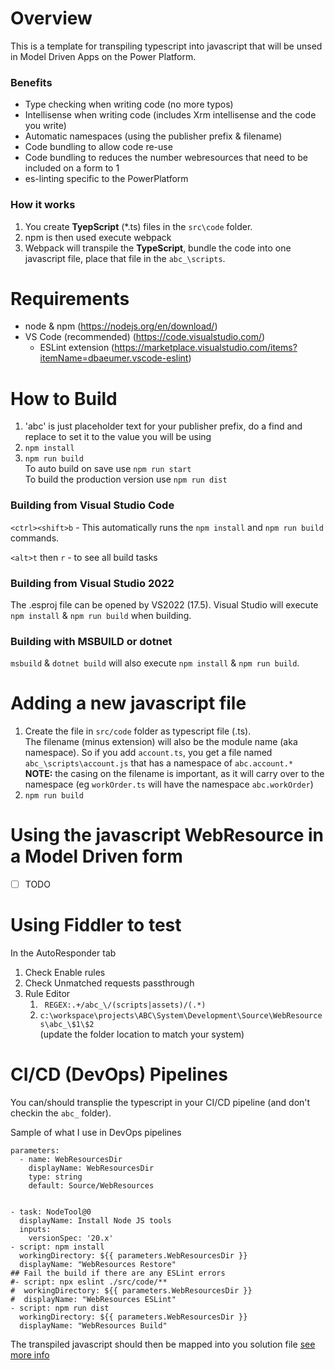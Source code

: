 # Overview
This is a template for transpiling typescript into javascript that will be unsed in Model Driven Apps on the Power Platform.
### Benefits
* Type checking when writing code (no more typos)
* Intellisense when writing code (includes Xrm intellisense and the code you write)
* Automatic namespaces (using the publisher prefix & filename)
* Code bundling to allow code re-use  
* Code bundling to reduces the number webresources that need to be included on a form to 1
* es-linting specific to the PowerPlatform
### How it works
1. You create **TyepScript** (*.ts) files in the `src\code` folder.   
1. npm is then used execute webpack
1. Webpack will transpile the **TypeScript**, bundle the code into one javascript file, place that file in  the `abc_\scripts`.
# Requirements
* node & npm  (https://nodejs.org/en/download/)
* VS Code (recommended) (https://code.visualstudio.com/)
  * ESLint extension (https://marketplace.visualstudio.com/items?itemName=dbaeumer.vscode-eslint)
# How to Build
1. 'abc' is just placeholder text for your publisher prefix, do a find and replace to set it to the value you will be using 
1. `npm install`
1. `npm run build`  
To auto build on save use `npm run start`  
To build the production version use `npm run dist`
### Building from Visual Studio Code
`<ctrl><shift>b` - This automatically runs the `npm install`  and `npm run build` commands.

`<alt>t` then `r` - to see all build tasks
### Building from Visual Studio 2022
The .esproj file can be opened by VS2022 (17.5).  Visual Studio will execute `npm install` & `npm run build` when building.

### Building with MSBUILD or dotnet
`msbuild` & `dotnet build` will also execute `npm install` & `npm run build`.

# Adding a new javascript file
1. Create the file in `src/code` folder as typescript file (.ts).  
The filename (minus extension) will also be the module name (aka namespace).   So if you add `account.ts`,  you get a file named `abc_\scripts\account.js` that has a namespace of `abc.account.*`  
**NOTE:** the casing on the filename is important, as it will carry over to the namespace (eg `workOrder.ts` will have the namespace `abc.workOrder`)
1. `npm run build` 
# Using the javascript WebResource in a Model Driven form
- [ ] TODO
# Using Fiddler to test 
In the AutoResponder tab
1. Check Enable rules
1. Check Unmatched requests passthrough
1. Rule Editor
    1. ``` REGEX:.+/abc_\/(scripts|assets)/(.*)```
    1. ``` c:\workspace\projects\ABC\System\Development\Source\WebResources\abc_\$1\$2 ```  
    (update the folder location to match your system)


# CI/CD (DevOps) Pipelines 
You can/should transplie the typescript in your CI/CD pipeline (and don't checkin the ```abc_``` folder).  

Sample of what I use in DevOps pipelines
```
parameters:
  - name: WebResourcesDir
    displayName: WebResourcesDir
    type: string
    default: Source/WebResources


- task: NodeTool@0
  displayName: Install Node JS tools
  inputs:
    versionSpec: '20.x'
- script: npm install
  workingDirectory: ${{ parameters.WebResourcesDir }}
  displayName: "WebResources Restore"
## Fail the build if there are any ESLint errors
#- script: npx eslint ./src/code/**
#  workingDirectory: ${{ parameters.WebResourcesDir }}
#  displayName: "WebResources ESLint"
- script: npm run dist
  workingDirectory: ${{ parameters.WebResourcesDir }}
  displayName: "WebResources Build"
```
The transpiled javascript should then be mapped into you solution file  [see more info](https://docs.microsoft.com/en-us/power-platform/alm/solution-packager-tool#use-the-map-command-argument)
